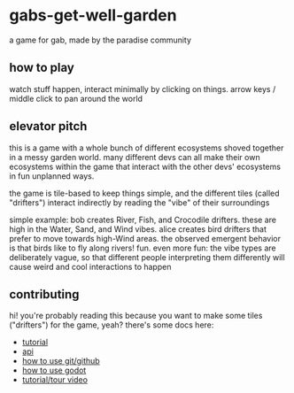 # gabs-get-well-garden

a game for gab, made by the paradise community

## how to play

watch stuff happen, interact minimally by clicking on things. arrow keys / middle click to pan around the world

## elevator pitch

this is a game with a whole bunch of different ecosystems shoved together in a messy garden world.
many different devs can all make their own ecosystems within the game that interact with the other devs' ecosystems in fun unplanned ways.

the game is tile-based to keep things simple, and the different tiles (called "drifters") interact indirectly by reading the "vibe" of their surroundings

simple example: bob creates River, Fish, and Crocodile drifters. these are high in the Water, Sand, and Wind vibes. alice creates bird drifters that prefer to move towards high-Wind areas. the observed emergent behavior is that birds like to fly along rivers! fun. even more fun: the vibe types are deliberately vague, so that different people interpreting them differently will cause weird and cool interactions to happen

## contributing

hi! you're probably reading this because you want to make some tiles ("drifters") for the game, yeah? there's some docs here:

* [tutorial](./docs/tutorial.md)
* [api](./docs/api.md)
* [how to use git/github](./docs/how2git.md)
* [how to use godot](./docs/how2godot.md)
* [tutorial/tour video](https://youtu.be/zHSClw8jJzw)
